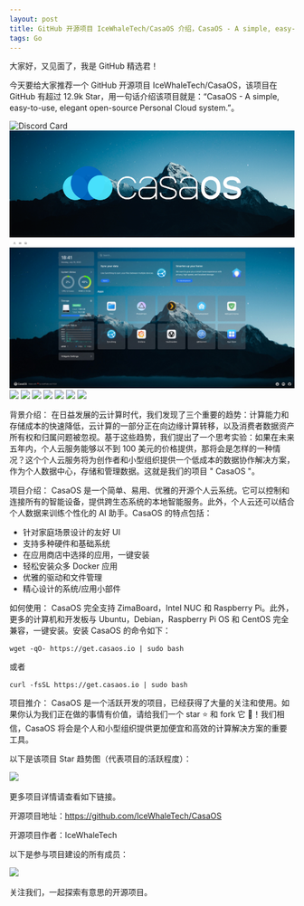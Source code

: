 ```yaml
---
layout: post
title: GitHub 开源项目 IceWhaleTech/CasaOS 介绍，CasaOS - A simple, easy-to-use, elegant open-source Personal Cloud system.
tags: Go
---
```


大家好，又见面了，我是 GitHub 精选君！

今天要给大家推荐一个 GitHub 开源项目 IceWhaleTech/CasaOS，该项目在 GitHub 有超过 12.9k Star，用一句话介绍该项目就是：“CasaOS - A simple, easy-to-use, elegant open-source Personal Cloud system.”。


![Discord Card](https://discordapp.com/api/guilds/884667213326463016/widget.png?style=banner2)
![](https://raw.githubusercontent.com/IceWhaleTech/logo/main/casaos/casaos_banner_twilight_blue_800x300.png)
![](https://raw.githubusercontent.com/IceWhaleTech/CasaOS/master/snapshot-light.jpg)
![](https://cdn.buymeacoffee.com/buttons/v2/default-yellow.png)
![](https://avatars.githubusercontent.com/u/9485680?v=4?s=100)
![](https://avatars.githubusercontent.com/u/13556972?v=4?s=100)
![](https://avatars.githubusercontent.com/u/7172560?v=4?s=100)
![](https://avatars.githubusercontent.com/u/8243355?v=4?s=100)
![](https://avatars.githubusercontent.com/u/3358477?v=4?s=100)
![](https://avatars.githubusercontent.com/u/17506770?v=4?s=100)



背景介绍：
在日益发展的云计算时代，我们发现了三个重要的趋势：计算能力和存储成本的快速降低，云计算的一部分正在向边缘计算转移，以及消费者数据资产所有权和归属问题被忽视。基于这些趋势，我们提出了一个思考实验：如果在未来五年内，个人云服务能够以不到 100 美元的价格提供，那将会是怎样的一种情况？这个个人云服务将为创作者和小型组织提供一个低成本的数据协作解决方案，作为个人数据中心，存储和管理数据。这就是我们的项目 " CasaOS "。

项目介绍：
CasaOS 是一个简单、易用、优雅的开源个人云系统。它可以控制和连接所有的智能设备，提供跨生态系统的本地智能服务。此外，个人云还可以结合个人数据来训练个性化的 AI 助手。CasaOS 的特点包括：

- 针对家庭场景设计的友好 UI
- 支持多种硬件和基础系统
- 在应用商店中选择的应用，一键安装
- 轻松安装众多 Docker 应用
- 优雅的驱动和文件管理
- 精心设计的系统/应用小部件

如何使用：
CasaOS 完全支持 ZimaBoard，Intel NUC 和 Raspberry Pi。此外，更多的计算机和开发板与 Ubuntu，Debian，Raspberry Pi OS 和 CentOS 完全兼容，一键安装。安装 CasaOS 的命令如下：

    wget -qO- https://get.casaos.io | sudo bash

或者

    curl -fsSL https://get.casaos.io | sudo bash

项目推介：
CasaOS 是一个活跃开发的项目，已经获得了大量的关注和使用。如果你认为我们正在做的事情有价值，请给我们一个 star ⭐ 和 fork 它 🤞！我们相信，CasaOS 将会是个人和小型组织提供更加便宜和高效的计算解决方案的重要工具。




以下是该项目 Star 趋势图（代表项目的活跃程度）：

![](https://api.star-history.com/svg?repos=IceWhaleTech/CasaOS&type=Timeline)

更多项目详情请查看如下链接。

开源项目地址：https://github.com/IceWhaleTech/CasaOS 

开源项目作者：IceWhaleTech

以下是参与项目建设的所有成员：

![](https://contrib.rocks/image?repo=IceWhaleTech/CasaOS)

关注我们，一起探索有意思的开源项目。

